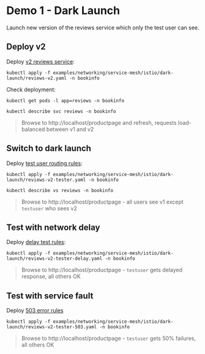 # Demo 1 - Dark Launch

Launch new version of the reviews service which only the test user can see.

## Deploy v2

Deploy [v2 reviews service](./reviews-v2.yaml):

```
kubectl apply -f examples/networking/service-mesh/istio/dark-launch/reviews-v2.yaml -n bookinfo
```

Check deployment:

```
kubectl get pods -l app=reviews -n bookinfo

kubectl describe svc reviews -n bookinfo
```

> Browse to http://localhost/productpage and refresh, requests load-balanced between v1 and v2

## Switch to dark launch

Deploy [test user routing rules](examples/networking/service-mesh/istio/dark-launch/reviews-v2-tester.yaml):

```
kubectl apply -f examples/networking/service-mesh/istio/dark-launch/reviews-v2-tester.yaml -n bookinfo

kubectl describe vs reviews -n bookinfo
```

> Browse to http://localhost/productpage - all users see v1 except `testuser` who sees v2


## Test with network delay

Deploy [delay test rules](examples/networking/service-mesh/istio/dark-launch//reviews-v2-tester-delay.yaml):

```
kubectl apply -f examples/networking/service-mesh/istio/dark-launch/reviews-v2-tester-delay.yaml -n bookinfo
```

> Browse to http://localhost/productpage - `testuser` gets delayed response, all others OK

## Test with service fault

Deploy [503 error rules](examples/networking/service-mesh/istio/dark-launch//reviews-v2-tester-503.yaml)

```
kubectl apply -f examples/networking/service-mesh/istio/dark-launch/reviews-v2-tester-503.yaml -n bookinfo
```

> Browse to http://localhost/productpage -  `testuser` gets 50% failures, all others OK
